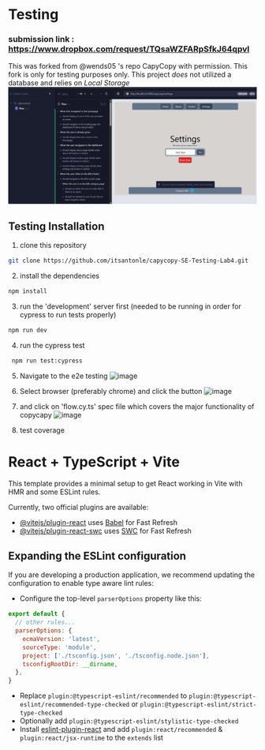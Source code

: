 # Testing
### submission link : https://www.dropbox.com/request/TQsaWZFARpSfkJ64qpvI

This was forked from @wends05 's repo CapyCopy with permission.
This fork is only for testing purposes only. This project _does_ not utilized a database and relies on _Local Storage_
![testingscreenshot](image.png)

## Testing Installation

1. clone this repository

```bash
git clone https://github.com/itsantonle/capycopy-SE-Testing-Lab4.git
```

2. install the dependencies

```bash
npm install
```

3. run the 'development' server first (needed to be running in order for cypress to run tests properly)

```bash
npm run dev
```

4. run the cypress test

```bash
 npm run test:cypress
```

5. Navigate to the e2e testing
![image](https://github.com/user-attachments/assets/841409f1-9cca-4dac-8275-2564406e5d88)

6. Select browser (preferably chrome) and click the button
![image](https://github.com/user-attachments/assets/d3b185c4-6128-4543-935d-538c4fe74305)

7.  and click on 'flow.cy.ts' spec file  which covers the major functionality of copycapy
![image](https://github.com/user-attachments/assets/d302dcb6-ac1b-4f8f-9ca1-84b842e4de14)

8. test coverage 

# React + TypeScript + Vite

This template provides a minimal setup to get React working in Vite with HMR and some ESLint rules.

Currently, two official plugins are available:

- [@vitejs/plugin-react](https://github.com/vitejs/vite-plugin-react/blob/main/packages/plugin-react/README.md) uses [Babel](https://babeljs.io/) for Fast Refresh
- [@vitejs/plugin-react-swc](https://github.com/vitejs/vite-plugin-react-swc) uses [SWC](https://swc.rs/) for Fast Refresh

## Expanding the ESLint configuration

If you are developing a production application, we recommend updating the configuration to enable type aware lint rules:

- Configure the top-level `parserOptions` property like this:

```js
export default {
  // other rules...
  parserOptions: {
    ecmaVersion: 'latest',
    sourceType: 'module',
    project: ['./tsconfig.json', './tsconfig.node.json'],
    tsconfigRootDir: __dirname,
  },
}
```

- Replace `plugin:@typescript-eslint/recommended` to `plugin:@typescript-eslint/recommended-type-checked` or `plugin:@typescript-eslint/strict-type-checked`
- Optionally add `plugin:@typescript-eslint/stylistic-type-checked`
- Install [eslint-plugin-react](https://github.com/jsx-eslint/eslint-plugin-react) and add `plugin:react/recommended` & `plugin:react/jsx-runtime` to the `extends` list
